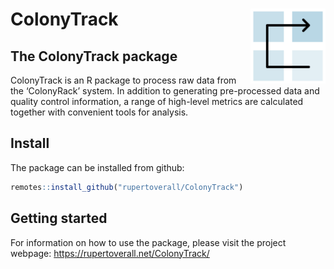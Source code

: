 
ColonyTrack <img src="man/figures/logo.png" align="right" alt="" width="120" />
=========================================================================

The ColonyTrack package
-----------------

ColonyTrack is an R package to process raw data from the ‘ColonyRack’ system. In addition to generating pre-processed data and quality control information, a range of high-level metrics are calculated together with convenient tools for analysis.

Install
-----------------------------------------------------------------------------------------------------------

The package can be installed from github:

``` r
remotes::install_github("rupertoverall/ColonyTrack")
```

Getting started
----------------------------------------------------------------------------------------------------------------

For information on how to use the package, please visit the project webpage: https://rupertoverall.net/ColonyTrack/
